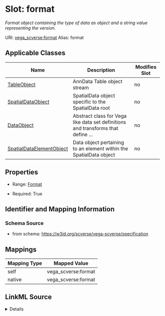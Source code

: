 

# Slot: format 


_Format object containing the type of data as object and a string value representing the version._





URI: [vega_scverse:format](https://w3id.org/scverse/vega-scverse/format)
Alias: format

<!-- no inheritance hierarchy -->





## Applicable Classes

| Name | Description | Modifies Slot |
| --- | --- | --- |
| [TableObject](TableObject.md) | AnnData Table object stream |  no  |
| [SpatialDataObject](SpatialDataObject.md) | SpatialData object specific to the SpatialData root |  no  |
| [DataObject](DataObject.md) | Abstract class for Vega like data set definitions and transforms that define ... |  no  |
| [SpatialDataElementObject](SpatialDataElementObject.md) | Data object pertaining to an element within the SpatialData object |  no  |







## Properties

* Range: [Format](Format.md)

* Required: True





## Identifier and Mapping Information







### Schema Source


* from schema: https://w3id.org/scverse/vega-scverse/specification




## Mappings

| Mapping Type | Mapped Value |
| ---  | ---  |
| self | vega_scverse:format |
| native | vega_scverse:format |




## LinkML Source

<details>
```yaml
name: format
description: Format object containing the type of data as object and a string value
  representing the version.
from_schema: https://w3id.org/scverse/vega-scverse/specification
rank: 1000
alias: format
owner: DataObject
domain_of:
- DataObject
range: Format
required: true

```
</details>